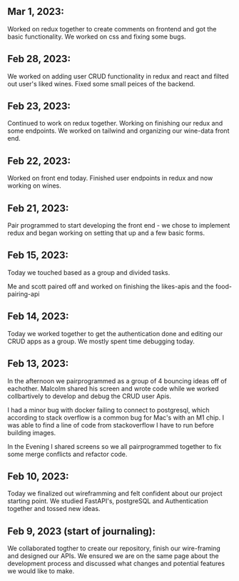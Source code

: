 ## Mar 1, 2023:
Worked on redux together to create comments on frontend and got the basic functionality.
We worked on css and fixing some bugs.

## Feb 28, 2023:
We worked on adding user CRUD functionality in redux and react and filted out user's liked wines.
Fixed some small peices of the backend.

## Feb 23, 2023:
Continued to work on redux together.
Working on finishing our redux and some endpoints.
We worked on tailwind and organizing our wine-data front end.

## Feb 22, 2023:
Worked on front end today. Finished user endpoints in redux and now working on wines.

## Feb 21, 2023:
Pair programmed to start developing the front end - we chose to implement redux and began working on setting that up and a few basic forms.

## Feb 15, 2023:
Today we touched based as a group and divided tasks.

Me and scott paired off and worked on finishing the likes-apis and the food-pairing-api

## Feb 14, 2023:

Today we worked together to get the authentication done and editing our CRUD apps as a group.
We mostly spent time debugging today.

## Feb 13, 2023:

In the afternoon we pairprogrammed as a group of 4 bouncing ideas off of eachother.
Malcolm shared his screen and wrote code while we worked collbartively to develop and debug the CRUD user Apis.

I had a minor bug with docker failing to connect to postgresql, which according to stack overflow is a common bug for Mac's with an M1 chip.
I was able to find a line of code from stackoverflow I have to run before building images.

In the Evening I shared screens so we all pairprogrammed together to fix some merge conflicts and refactor code.


## Feb 10, 2023:

Today we finalized out wireframming and felt confident about our project starting point.
We studied FastAPI's, postgreSQL and Authentication together and tossed new ideas.



## Feb 9, 2023 (start of journaling):

We collaborated togther to create our repository, finish our wire-framing and designed our APIs.
We ensured we are on the same page about the development process and discussed what changes and potential features we would like to make.
